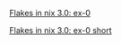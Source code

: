 



[Flakes in nix 3.0: ex-0](https://www.youtube.com/embed/98EwejpIJzE?start=1&end=93&version=3)

[Flakes in nix 3.0: ex-0 short](https://www.youtube.com/embed/98EwejpIJzE?start=63&end=93&version=3)